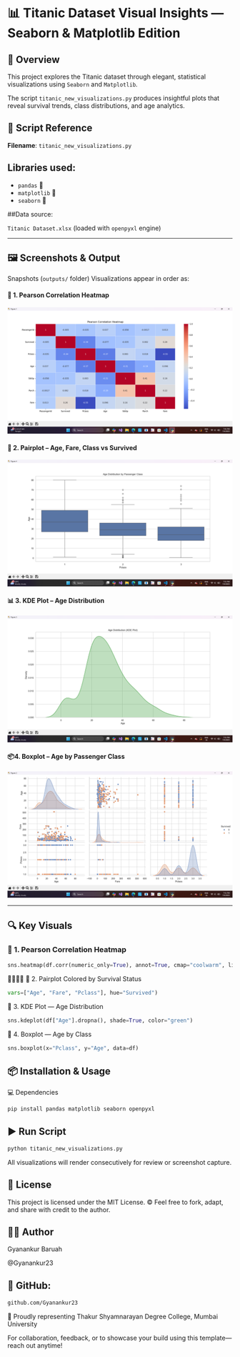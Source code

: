 # 📊 Titanic Dataset Visual Insights — Seaborn & Matplotlib Edition

## 🚀 Overview
This project explores the Titanic dataset through elegant, statistical visualizations using `Seaborn` and `Matplotlib`.  

The script `titanic_new_visualizations.py` produces insightful plots that reveal survival trends, class distributions, and age analytics.



## 📎 Script Reference
**Filename**: `titanic_new_visualizations.py`

## Libraries used:
- `pandas` 🐼
- `matplotlib` 📐
- `seaborn` 🌊

##Data source: 

`Titanic Dataset.xlsx` (loaded with `openpyxl` engine)

---

## 🖼️ Screenshots & Output

 Snapshots (`outputs/` folder)
Visualizations appear in order as:

#### 🧪 1. Pearson Correlation Heatmap
![Pearson Heatmap](outputs/Screenshot%20(351).png)
  
#### 🌈 2. Pairplot – Age, Fare, Class vs Survived
![Pairplot](outputs/Screenshot%20(352).png)

#### 📊 3. KDE Plot – Age Distribution
![KDE Plot](outputs/Screenshot%20(353).png)

#### 📦4. Boxplot – Age by Passenger Class
![Boxplot](outputs/Screenshot%20(354).png)  

---

## 🔍 Key Visuals

### 🔹 1. Pearson Correlation Heatmap
```python
sns.heatmap(df.corr(numeric_only=True), annot=True, cmap="coolwarm", linewidths=0.5)
```

🔹 2. Pairplot Colored by Survival Status
```python sns.pairplot(df.dropna(subset=["Age", "Fare", "Pclass", "Survived"]),
vars=["Age", "Fare", "Pclass"], hue="Survived")
```

🔹 3. KDE Plot — Age Distribution
```python
sns.kdeplot(df["Age"].dropna(), shade=True, color="green")
```

🔹 4. Boxplot — Age by Class
```python
sns.boxplot(x="Pclass", y="Age", data=df)
```


## 📦 Installation & Usage
💻 Dependencies
```bash
pip install pandas matplotlib seaborn openpyxl
```

## ▶️ Run Script

```bash
python titanic_new_visualizations.py
```

All visualizations will render consecutively for review or screenshot capture.

## 📜 License

This project is licensed under the MIT License. ©️
Feel free to fork, adapt, and share with credit to the author.

## 🙋‍♂️ Author

Gyanankur Baruah

@Gyanankur23

## 🔗 GitHub: 
```bash
github.com/Gyanankur23
```

📌 Proudly representing Thakur Shyamnarayan Degree College, Mumbai University

For collaboration, feedback, or to showcase your build using this template—reach out anytime!
